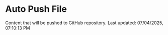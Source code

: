 # Auto Push File

Content that will be pushed to GitHub repository.
Last updated: 07/04/2025, 07:10:13 PM